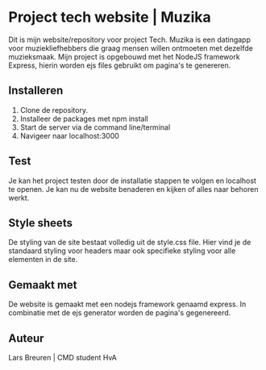 # Project tech website | Muzika
Dit is mijn website/repository voor project Tech. 
Muzika is een datingapp voor muziekliefhebbers die graag mensen willen ontmoeten met dezelfde muzieksmaak.
Mijn project is opgebouwd met het NodeJS framework Express, hierin worden ejs files gebruikt om pagina's
te genereren. 

## Installeren
1. Clone de repository.
2. Installeer de packages met npm install
3. Start de server via de command line/terminal
4. Navigeer naar localhost:3000

## Test
Je kan het project testen door de installatie stappen te volgen en localhost te openen. Je kan nu de website benaderen en kijken of alles naar behoren werkt.

## Style sheets
De styling van de site bestaat volledig uit de style.css file.
Hier vind je de standaard styling voor headers maar ook specifieke styling voor alle elementen in de site.

## Gemaakt met
De website is gemaakt met een nodejs framework genaamd express. 
In combinatie met de ejs generator worden de pagina's gegenereerd.

## Auteur
Lars Breuren | CMD student HvA

